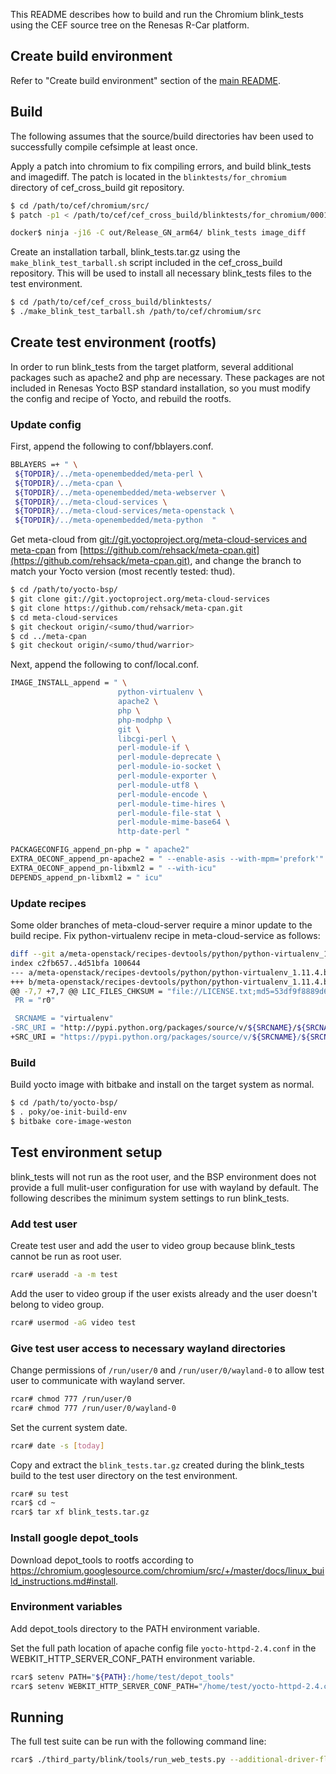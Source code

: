 This README describes how to build and run the Chromium blink_tests using the 
CEF source tree on the Renesas R-Car platform.

## Create build environment

Refer to "Create build environment" section of the [main README](../README.md).

## Build

The following assumes that the source/build directories hav been used to successfully compile cefsimple at least once.

Apply a patch into chromium to fix compiling errors, and build blink_tests and imagediff. The patch is located in the `blinktests/for_chromium` directory of cef_cross_build git repository.

```bash
$ cd /path/to/cef/chromium/src/
$ patch -p1 < /path/to/cef/cef_cross_build/blinktests/for_chromium/0001-fix-build-error-for-blink_tests.patch

docker$ ninja -j16 -C out/Release_GN_arm64/ blink_tests image_diff
```

Create an installation tarball, blink_tests.tar.gz using the `make_blink_test_tarball.sh` script included in the cef_cross_build repository.  This will be used to install all necessary blink_tests files to the test environment.

```bash
$ cd /path/to/cef/cef_cross_build/blinktests/
$ ./make_blink_test_tarball.sh /path/to/cef/chromium/src
```

## Create test environment (rootfs)

In order to run blink_tests from the target platform, several additional packages such as apache2 and php are necessary. These packages  are not included in Renesas Yocto BSP standard installation, so you must modify the config and recipe of Yocto, and rebuild the rootfs.

### Update config

First, append the following to conf/bblayers.conf.

```bash
BBLAYERS =+ " \
 ${TOPDIR}/../meta-openembedded/meta-perl \
 ${TOPDIR}/../meta-cpan \
 ${TOPDIR}/../meta-openembedded/meta-webserver \
 ${TOPDIR}/../meta-cloud-services \
 ${TOPDIR}/../meta-cloud-services/meta-openstack \
 ${TOPDIR}/../meta-openembedded/meta-python  "
```

Get meta-cloud from [git://git.yoctoproject.org/meta-cloud-services and meta-cpan]( git://git.yoctoproject.org/meta-cloud-services) from [https://github.com/rehsack/meta-cpan.git](https://github.com/rehsack/meta-cpan.git), and change the branch to match your Yocto version (most recently tested: thud).

```bash
$ cd /path/to/yocto-bsp/
$ git clone git://git.yoctoproject.org/meta-cloud-services
$ git clone https://github.com/rehsack/meta-cpan.git
$ cd meta-cloud-services
$ git checkout origin/<sumo/thud/warrior>
$ cd ../meta-cpan
$ git checkout origin/<sumo/thud/warrior>
```

Next, append the following to conf/local.conf.

```bash
IMAGE_INSTALL_append = " \
                        python-virtualenv \
                        apache2 \
                        php \
                        php-modphp \
                        git \
                        libcgi-perl \
                        perl-module-if \
                        perl-module-deprecate \
                        perl-module-io-socket \
                        perl-module-exporter \
                        perl-module-utf8 \
                        perl-module-encode \
                        perl-module-time-hires \
                        perl-module-file-stat \
                        perl-module-mime-base64 \
                        http-date-perl "

PACKAGECONFIG_append_pn-php = " apache2"
EXTRA_OECONF_append_pn-apache2 = " --enable-asis --with-mpm='prefork'"
EXTRA_OECONF_append_pn-libxml2 = " --with-icu"
DEPENDS_append_pn-libxml2 = " icu"
```

### Update recipes

Some older branches of meta-cloud-server require a minor update to the
build recipe. 
Fix python-virtualenv recipe in meta-cloud-service as follows:

```bash
diff --git a/meta-openstack/recipes-devtools/python/python-virtualenv_1.11.4.bb
index c2fb657..4d51bfa 100644
--- a/meta-openstack/recipes-devtools/python/python-virtualenv_1.11.4.bb
+++ b/meta-openstack/recipes-devtools/python/python-virtualenv_1.11.4.bb
@@ -7,7 +7,7 @@ LIC_FILES_CHKSUM = "file://LICENSE.txt;md5=53df9f8889d6a5fba83f4
 PR = "r0"

 SRCNAME = "virtualenv"
-SRC_URI = "http://pypi.python.org/packages/source/v/${SRCNAME}/${SRCNAME}-${PV}
+SRC_URI = "https://pypi.python.org/packages/source/v/${SRCNAME}/${SRCNAME}-${PV}
```

### Build

Build yocto image with bitbake and install on the target system as normal.

```bash
$ cd /path/to/yocto-bsp/
$ . poky/oe-init-build-env
$ bitbake core-image-weston
```

## Test environment setup

blink_tests will not run as the root user, and the BSP environment does not
provide a full mulit-user configuration for use with wayland by default. 
The following describes the minimum system settings to run blink_tests.

### Add test user
Create test user and add the user to video group because blink_tests cannot be run as root user.

```bash
rcar# useradd -a -m test
```

Add the user to video group if the user exists already and the user doesn't belong to video group.

```bash
rcar# usermod -aG video test
```

### Give test user access to necessary wayland directories

Change permissions of `/run/user/0` and `/run/user/0/wayland-0` to allow test user to communicate with wayland server.

```bash
rcar# chmod 777 /run/user/0
rcar# chmod 777 /run/user/0/wayland-0
```

Set the current system date.

```bash
rcar# date -s [today]
```

Copy and extract the `blink_tests.tar.gz` created during the blink_tests build to the test user directory on the test environment.

```bash
rcar# su test
rcar$ cd ~
rcar$ tar xf blink_tests.tar.gz
```
### Install google depot_tools

Download depot_tools to rootfs according to https://chromium.googlesource.com/chromium/src/+/master/docs/linux_build_instructions.md#install.

### Environment variables

Add depot_tools directory to the PATH environment variable.

Set the full path location of apache config file `yocto-httpd-2.4.conf` in the WEBKIT_HTTP_SERVER_CONF_PATH environment variable. 

```bash
rcar$ setenv PATH="${PATH}:/home/test/depot_tools"
rcar$ setenv WEBKIT_HTTP_SERVER_CONF_PATH="/home/test/yocto-httpd-2.4.conf"
```

## Running 

The full test suite can be run with the following command line:

```bash
rcar$ ./third_party/blink/tools/run_web_tests.py --additional-driver-flag="--ozone-platform=wayland" --additional-driver-flag="--use-gl=egl" --additional-driver-flag="--in-process-gpu" --disable-breakpad --no-xvfb -j 2
```

